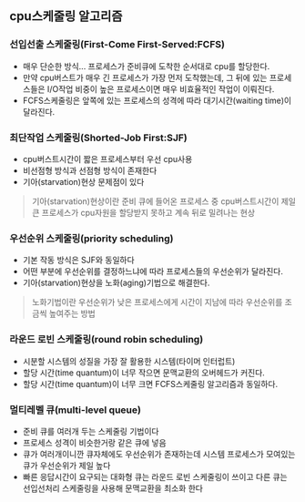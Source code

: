 ## cpu스케줄링 알고리즘
### 선입선출 스케줄링(First-Come First-Served:FCFS)
* 매우 단순한 방식... 프로세스가 준비큐에 도착한 순서대로 cpu를 할당한다.
* 만약 cpu버스트가 매우 긴 프로세스가 가장 먼저 도착했는데, 그 뒤에 있는 프로세스들은 I/O작업 비중이 높은 프로세스이면 매우 비효율적인 작업이 이뤄진다.
* FCFS스케줄링은 앞쪽에 있는 프로세스의 성격에 따라 대기시간(waiting time)이 달라진다.

### 최단작업 스케줄링(Shorted-Job First:SJF)
* cpu버스트시간이 짧은 프로세스부터 우선 cpu사용
* 비선점형 방식과 선점형 방식이 존재한다
* 기아(starvation)현상 문제점이 있다
> 기아(starvation)현상이란 준비 큐에 들어온 프로세스 중 cpu버스트시간이 제일 큰 프로세스가 cpu자원을 할당받지 못하고 계속 뒤로 밀려나는 현상

### 우선순위 스케줄링(priority scheduling)
* 기본 작동 방식은 SJF와 동일하다
* 어떤 부분에 우선순위를 결정하느냐에 따라 프로세스들의 우선순위가 달라진다.
*  기아(starvation)현상을 노화(aging)기법으로 해결한다.
> 노화기법이란 우선순위가 낮은 프로세스에게 시간이 지남에 따라 우선순위를 조금씩 높여주는 방법

### 라운드 로빈 스케줄링(round robin scheduling)
* 시분할 시스템의 성질을 가장 잘 활용한 시스템(타이머 인터럽트)
* 할당 시간(time quantum)이 너무 작으면 문맥교환의 오버헤드가 커진다.
* 할당 시간(time quantum)이 너무 크면 FCFS스케줄링 알고리즘과 동일하다.

### 멀티레벨 큐(multi-level queue)
* 준비 큐를 여러개 두는 스케줄링 기법이다
* 프로세스 성격이 비슷한거랑 같은 큐에 넣음
* 큐가 여러개이니깐 큐자체에도 우선순위가 존재하는데 시스템 프로세스가 모여있는 큐가 우선순위가 제일 높다
* 빠른 응답시간이 요구되는 대화형 큐는 라운드 로빈 스케줄링이 쓰이고 다른 큐는 선입선처리 스케줄링을 사용해 문맥교환을 최소화 한다
